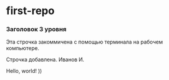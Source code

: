 ﻿# first-repo

### Заголовок 3 уровня

Эта строчка закоммичена с помощью терминала на рабочем компьютере.

Строчка добавлена. Иванов И.

Hello, world! ))

